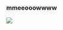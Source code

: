 ### mmeeooowwww
[![](https://pbs.twimg.com/media/F1BSS3FWwAcoDEU?format=png&name=4096x4096)](https://twitter.com/emnide/status/1679933599292768268/photo/1)
